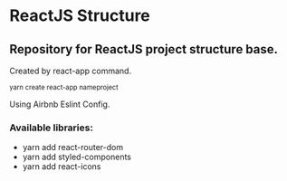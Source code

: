 <h1>ReactJS Structure </h1>
<h2>Repository for ReactJS project structure base. </h2>
<p>Created by react-app command. </p>
<small>yarn create react-app nameproject </small>
<p>Using Airbnb Eslint Config.</p>
<h3>Available libraries:</h3>
<ul>
    <li>yarn add react-router-dom</li>
    <li>yarn add styled-components</li>
    <li>yarn add react-icons</li>
</ul>